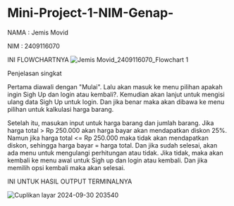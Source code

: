 # Mini-Project-1-NIM-Genap-
NAMA : Jemis Movid

NIM  : 2409116070

INI FLOWCHARTNYA
![Jemis Movid_2409116070_Flowchart 1](https://github.com/user-attachments/assets/ece1a7c1-40f8-46b0-97ab-60b8b466c585)


Penjelasan singkat

Pertama diawali dengan "Mulai". Lalu akan masuk ke menu pilihan apakah ingin Sigh Up dan login atau kembali?. Kemudian akan lanjut untuk mengisi ulang data Sigh Up untuk login. Dan jika benar maka akan dibawa ke menu pilihan untuk kalkulasi harga barang.

Setelah itu, masukan input untuk harga barang dan jumlah barang. Jika harga total > Rp 250.000 akan harga bayar akan mendapatkan diskon 25%. Namun jika harga total <= Rp 250.000 maka tidak akan mendapatkan diskon, sehingga harga bayar = harga total.
Dan jika sudah selesai, akan ada menu untuk mengulangi perhitungan atau tidak. Jika tidak, maka akan kembali ke menu awal untuk Sigh up dan login atau kembali. Dan jika memilih opsi kembali maka akan selesai.



INI UNTUK HASIL OUTPUT TERMINALNYA

![Cuplikan layar 2024-09-30 203540](https://github.com/user-attachments/assets/3e87edf7-1916-4962-9cc7-05382850bc63)
